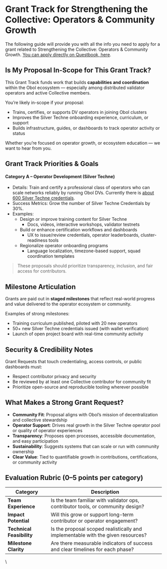 # Grant Track for Strengthening the Collective: Operators & Community Growth

The following guide will provide you with all the info you need to apply for a grant related to Strengthening the Collective: Operators & Community Growth. [You can apply directly on Questbook, here](https://questbook.app/proposal_form/?grantId=6808e08e9ccae779614e2cfe\&chainId=10\&utm_source=questbook\&utm_medium=grant_details\&utm_campaign=share).

## Is My Proposal In-Scope for This Grant Track?

This Grant Track funds work that builds **capabilities and coordination** within the Obol ecosystem — especially among distributed validator operators and active Collective members.

You’re likely in-scope if your proposal:

* Trains, certifies, or supports DV operators in joining Obol clusters
* Improves the Silver Techne onboarding experience, curriculum, or support
* Builds infrastructure, guides, or dashboards to track operator activity or status

Whether you’re focused on operator growth, or ecosystem education — we want to hear from you.

## Grant Track Priorities & **Goal**s

#### **Category A – Operator Development (Silver Techne)**

* Details: Train and certify a professional class of operators who can scale networks reliably by running Obol DVs. Currently there is [about 600 Silver Techne credentials](https://etherscan.io/token/0xfdb3986f0c97c3c92af3c318d7d2742d8f7ed8cc).
* Success Metrics: Grow the number of Silver Techne Credentials by 30%.
* Examples:
  * Design or improve training content for Silver Techne
    * Docs, videos, interactive workshops, validator testnets
  * Build or enhance certification workflows and dashboards
    * UX to issue/review credentials, operator leaderboards, cluster-readiness tools
  * Regionalize operator onboarding programs
    * Language localization, timezone-based support, squad coordination templates

> These proposals should prioritize transparency, inclusion, and fair access for contributors.

## Milestone Articulation

Grants are paid out in **staged milestones** that reflect real-world progress and value delivered to the operator ecosystem or community.

Examples of strong milestones:

* Training curriculum published, piloted with 20 new operators
* 50+ new Silver Techne credentials issued (with wallet verification)
* Launch of open project board with real-time community activity

## Security & Credibility Notes

Grant Requests that touch credentialing, access controls, or public dashboards must:

* Respect contributor privacy and security
* Be reviewed by at least one Collective contributor for community fit
* Prioritize open-source and reproducible tooling wherever possible

## What Makes a Strong Grant Request?

* **Community Fit**: Proposal aligns with Obol’s mission of decentralization and collective stewardship
* **Operator Support**: Drives real growth in the Silver Techne operator pool or quality of operator experiences
* **Transparency**: Proposes open processes, accessible documentation, and easy participation
* **Sustainability**: Suggests systems that can scale or run with community ownership
* **Clear Value**: Tied to quantifiable growth in contributions, certifications, or community activity

## Evaluation Rubric (0–5 points per category)

| **Category**              | **Description**                                                                  |
| ------------------------- | -------------------------------------------------------------------------------- |
| **Team Experience**       | Is the team familiar with validator ops, contributor tools, or community design? |
| **Impact Potential**      | Will this grow or support long-term contributor or operator engagement?          |
| **Technical Feasibility** | Is the proposal scoped realistically and implementable with the given resources? |
| **Milestone Clarity**     | Are there measurable indicators of success and clear timelines for each phase?   |

\
